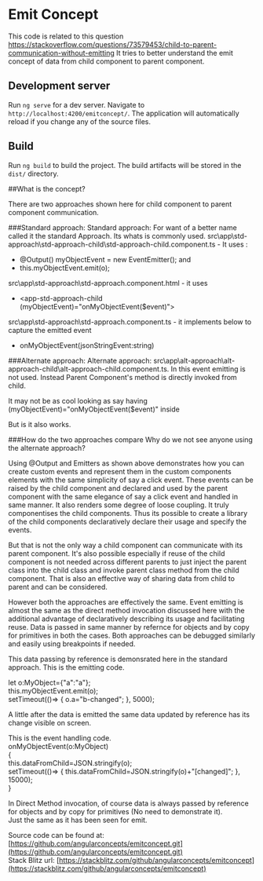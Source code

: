 # Emit Concept
This code is related to this question https://stackoverflow.com/questions/73579453/child-to-parent-communication-without-emitting
It tries to better understand the emit concept of data from child component to parent component.

## Development server

Run `ng serve` for a dev server. Navigate to `http://localhost:4200/emitconcept/`. The application will automatically reload if you change any of the source files.



## Build

Run `ng build` to build the project. The build artifacts will be stored in the `dist/` directory.

##What is the concept?

There are two approaches shown here for child component to parent component communication.  

###Standard approach:
Standard approach: For want of a better name called it the standard Approach. Its whats is commonly used.
src\app\std-approach\std-approach-child\std-approach-child.component.ts - It uses : 
-  @Output() myObjectEvent = new EventEmitter<MyObject>(); and  
- this.myObjectEvent.emit(o);  

src\app\std-approach\std-approach.component.html - it uses  
- <app-std-approach-child (myObjectEvent)="onMyObjectEvent($event)"></app-std-approach-child>

src\app\std-approach\std-approach.component.ts - it implements below to capture the emitted event   
- onMyObjectEvent(jsonStringEvent:string)

###Alternate approach:
Alternate approach: 
src\app\alt-approach\alt-approach-child\alt-approach-child.component.ts. In this event emitting is not used.
Instead Parent Component's method is directly invoked from child.

It may not be as cool looking as say having (myObjectEvent)="onMyObjectEvent($event)" inside <app-std-approach-child/>

But is it also works.

###How do the two approaches compare
Why do we not see anyone using the alternate approach?

Using @Output and Emitters as shown above demonstrates how you can create custom events and represent them in the custom components elements with the same simplicity of say a click event. These events can be raised by the child component and declared and used by the parent component with the same elegance of say a click event and handled in same manner. It also renders some degree of loose coupling. It truly componentises the child components. Thus its possible to create a library of the child components declaratively declare their usage and specify the events.   

But that is not the only way a child component can communicate with its parent component. It's also possible especially if reuse of the child component is not needed across different parents to just inject the parent class into the child class and invoke parent class method from the child component. That is also an effective way of sharing data from child to parent and can be considered.  

However both the approaches are effectively the same. Event emitting is almost the same as the direct method invocation discussed here with the additional advantage of declaratively describing its usage and facilitating reuse. Data is passed in same manner by refernce for objects and by copy for primitives in both the cases. Both approaches can be debugged similarly and easily using breakpoints if needed. 

This data passing by reference is demonsrated here in the standard approach. 
This is the emitting code.   

let o:MyObject={"a":"a"};  
this.myObjectEvent.emit(o);  
setTimeout(()=> { o.a="b-changed";  }, 5000);    

A little after the data is emitted the same data updated by reference has its change visible on screen.

This is the event handling code.   
 onMyObjectEvent(o:MyObject)  
 {  
    this.dataFromChild=JSON.stringify(o);  
    setTimeout(()=> { this.dataFromChild=JSON.stringify(o)+"[changed]";  }, 15000);  
 }  

In Direct Method invocation, of course data is always passed by reference for objects and by copy for primitives (No need to demonstrate it).  
 Just the same as it has been seen for emit.  
 
 Source code can be found at: [https://github.com/angularconcepts/emitconcept.git](https://github.com/angularconcepts/emitconcept.git)  
 Stack Blitz url:  [https://stackblitz.com/github/angularconcepts/emitconcept](https://stackblitz.com/github/angularconcepts/emitconcept)